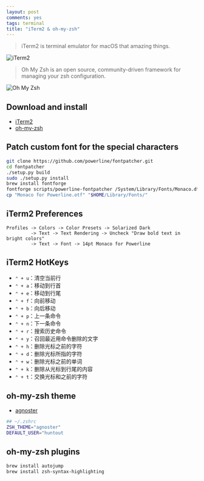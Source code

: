 ```yaml
---
layout: post
comments: yes
tags: terminal
title: "iTerm2 & oh-my-zsh"
---
```


> iTerm2 is terminal emulator for macOS that amazing things.

![iTerm2](http://iterm2.com/img/logo2x.jpg)

> Oh My Zsh is an open source, community-driven framework for managing your zsh configuration.

![Oh My Zsh](https://camo.githubusercontent.com/5c385f15f3eaedb72cfcfbbaf75355b700ac0757/68747470733a2f2f73332e616d617a6f6e6177732e636f6d2f6f686d797a73682f6f682d6d792d7a73682d6c6f676f2e706e67)

## Download and install

* [iTerm2](http://iterm2.com/downloads.html)
* [oh-my-zsh](https://github.com/robbyrussell/oh-my-zsh)

## Patch custom font for the special characters

```bash
git clone https://github.com/powerline/fontpatcher.git
cd fontpatcher
./setup.py build
sudo ./setup.py install
brew install fontforge
fontforge scripts/powerline-fontpatcher /System/Library/Fonts/Monaco.dfont
cp "Monaco for Powerline.otf" "$HOME/Library/Fonts/"
```

## iTerm2 Preferences

    Profiles -> Colors -> Color Presets -> Solarized Dark
             -> Text -> Text Rendering -> Uncheck "Draw bold text in bright colors"
             -> Text -> Font -> 14pt Monaco for Powerline

## iTerm2 HotKeys

* `⌃ + u`：清空当前行
* `⌃ + a`：移动到行首
* `⌃ + e`：移动到行尾
* `⌃ + f`：向前移动
* `⌃ + b`：向后移动
* `⌃ + p`：上一条命令
* `⌃ + n`：下一条命令
* `⌃ + r`：搜索历史命令
* `⌃ + y`：召回最近用命令删除的文字
* `⌃ + h`：删除光标之前的字符
* `⌃ + d`：删除光标所指的字符
* `⌃ + w`：删除光标之前的单词
* `⌃ + k`：删除从光标到行尾的内容
* `⌃ + t`：交换光标和之前的字符

## oh-my-zsh theme

* [agnoster](https://github.com/robbyrussell/oh-my-zsh/wiki/Themes#agnoster)

```bash
## ~/.zshrc
ZSH_THEME="agnoster"
DEFAULT_USER="huntout
```

## oh-my-zsh plugins

```bash
brew install autojump
brew install zsh-syntax-highlighting
```
